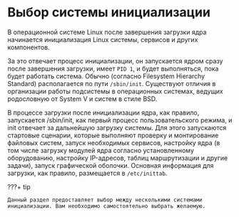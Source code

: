 # Выбор системы инициализации

В операционной системе Linux после завершения загрузки ядра начинается инициализация Linux системы, сервисов и других компонентов.

За это отвечает процесс инициализации, он запускается ядром сразу после завершения загрузки, имеет `PID 1`, и будет выполняться, пока будет работать система. Обычно (согласно Filesystem Hierarchy Standard) располагается по пути `/sbin/init`. Существуют отличия в организации работы подсистемы в операционных системах, ведущих родословную от System V и систем в стиле BSD.

В процессе загрузки после инициализации ядра, как правило, запускается /sbin/init, как первый процесс пользовательского режима, и init отвечает за дальнейшую загрузку системы. Для этого запускаются стартовые сценарии, которые выполняют проверку и монтирование файловых систем, запуск необходимых сервисов, настройку ядра (в том числе загрузку модулей ядра согласно установленному оборудованию, настройку IP-адресов, таблиц маршрутизации и другие задачи), запуск графической оболочки. Основная информация для загрузки, как правило, размещается в `/etc/inittab`.

???+ tip

    Данный раздел предоставляет выбор между несколькими системами инициализации. Вам необходимо самостоятельно выбрать желаемую.
